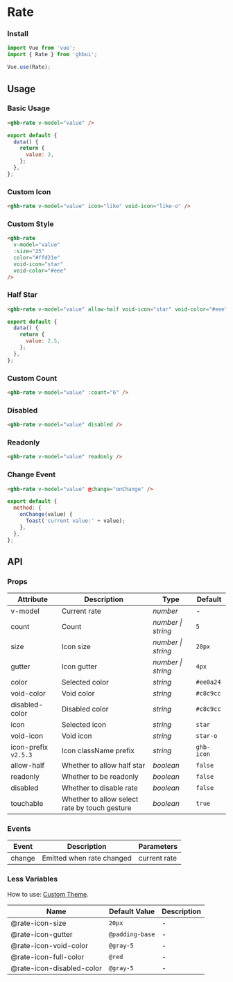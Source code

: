 # Rate

### Install

```js
import Vue from 'vue';
import { Rate } from 'ghbui';

Vue.use(Rate);
```

## Usage

### Basic Usage

```html
<ghb-rate v-model="value" />
```

```js
export default {
  data() {
    return {
      value: 3,
    };
  },
};
```

### Custom Icon

```html
<ghb-rate v-model="value" icon="like" void-icon="like-o" />
```

### Custom Style

```html
<ghb-rate
  v-model="value"
  :size="25"
  color="#ffd21e"
  void-icon="star"
  void-color="#eee"
/>
```

### Half Star

```html
<ghb-rate v-model="value" allow-half void-icon="star" void-color="#eee" />
```

```js
export default {
  data() {
    return {
      value: 2.5,
    };
  },
};
```

### Custom Count

```html
<ghb-rate v-model="value" :count="6" />
```

### Disabled

```html
<ghb-rate v-model="value" disabled />
```

### Readonly

```html
<ghb-rate v-model="value" readonly />
```

### Change Event

```html
<ghb-rate v-model="value" @change="onChange" />
```

```javascript
export default {
  method: {
    onChange(value) {
      Toast('current value:' + value);
    },
  },
};
```

## API

### Props

| Attribute | Description | Type | Default |
| --- | --- | --- | --- |
| v-model | Current rate | _number_ | - |
| count | Count | _number \| string_ | `5` |
| size | Icon size | _number \| string_ | `20px` |
| gutter | Icon gutter | _number \| string_ | `4px` |
| color | Selected color | _string_ | `#ee0a24` |
| void-color | Void color | _string_ | `#c8c9cc` |
| disabled-color | Disabled color | _string_ | `#c8c9cc` |
| icon | Selected icon | _string_ | `star` |
| void-icon | Void icon | _string_ | `star-o` |
| icon-prefix `v2.5.3` | Icon className prefix | _string_ | `ghb-icon` |
| allow-half | Whether to allow half star | _boolean_ | `false` |
| readonly | Whether to be readonly | _boolean_ | `false` |
| disabled | Whether to disable rate | _boolean_ | `false` |
| touchable | Whether to allow select rate by touch gesture | _boolean_ | `true` |

### Events

| Event  | Description               | Parameters   |
| ------ | ------------------------- | ------------ |
| change | Emitted when rate changed | current rate |

### Less Variables

How to use: [Custom Theme](#/en-US/theme).

| Name                      | Default Value   | Description |
| ------------------------- | --------------- | ----------- |
| @rate-icon-size           | `20px`          | -           |
| @rate-icon-gutter         | `@padding-base` | -           |
| @rate-icon-void-color     | `@gray-5`       | -           |
| @rate-icon-full-color     | `@red`          | -           |
| @rate-icon-disabled-color | `@gray-5`       | -           |

